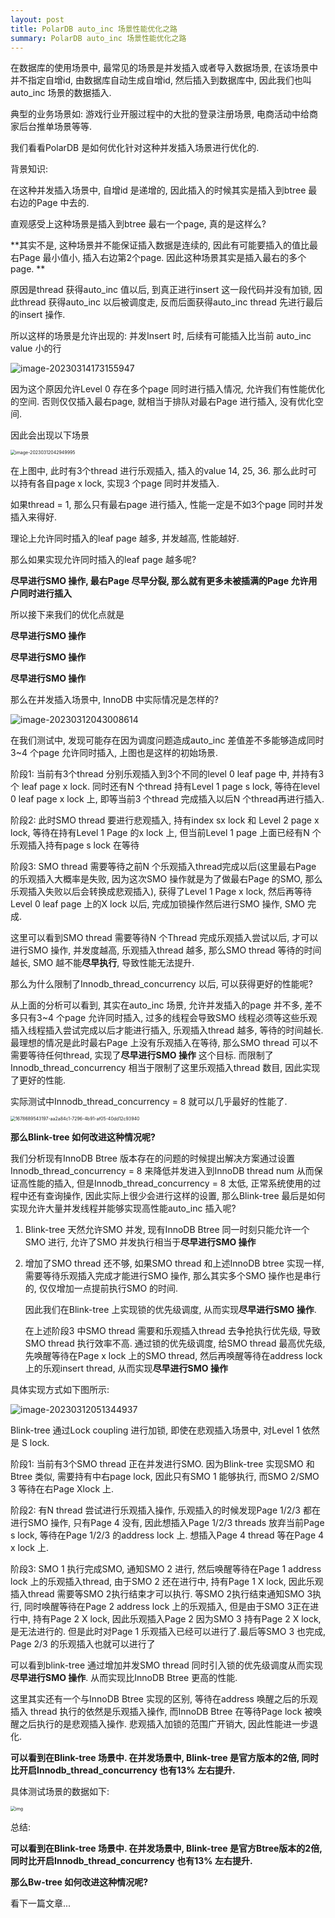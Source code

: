 ```yaml
---
layout: post
title: PolarDB auto_inc 场景性能优化之路
summary: PolarDB auto_inc 场景性能优化之路
---
```


在数据库的使用场景中, 最常见的场景是并发插入或者导入数据场景, 在该场景中并不指定自增id, 由数据库自动生成自增id, 然后插入到数据库中, 因此我们也叫auto_inc 场景的数据插入.

典型的业务场景如: 游戏行业开服过程中的大批的登录注册场景, 电商活动中给商家后台推单场景等等.



我们看看PolarDB 是如何优化针对这种并发插入场景进行优化的.



背景知识:

在这种并发插入场景中, 自增id 是递增的, 因此插入的时候其实是插入到btree 最右边的Page 中去的.

直观感受上这种场景是插入到btree 最右一个page, 真的是这样么?

**其实不是, 这种场景并不能保证插入数据是连续的, 因此有可能要插入的值比最右Page 最小值小, 插入右边第2个page. 因此这种场景其实是插入最右的多个page. **

原因是thread 获得auto_inc 值以后, 到真正进行insert 这一段代码并没有加锁, 因此thread 获得auto_inc 以后被调度走, 反而后面获得auto_inc thread 先进行最后的insert 操作.

所以这样的场景是允许出现的: 并发Insert 时, 后续有可能插入比当前 auto_inc value 小的行

![image-20230314173155947](https://raw.githubusercontent.com/baotiao/bb/main/uPic/image-20230314173155947.png)														



因为这个原因允许Level 0 存在多个page 同时进行插入情况, 允许我们有性能优化的空间. 否则仅仅插入最右page, 就相当于排队对最右Page 进行插入, 没有优化空间.

因此会出现以下场景

<img src="https://raw.githubusercontent.com/baotiao/bb/main/uPic/image-20230312042949995.png" alt="image-20230312042949995" style="zoom:50%;" />

在上图中, 此时有3个thread 进行乐观插入, 插入的value 14, 25, 36. 那么此时可以持有各自page x lock, 实现3 个page 同时并发插入.

如果thread = 1, 那么只有最右page 进行插入, 性能一定是不如3个page 同时并发插入来得好.

理论上允许同时插入的leaf page 越多, 并发越高, 性能越好.



那么如果实现允许同时插入的leaf page 越多呢?

**尽早进行SMO 操作, 最右Page 尽早分裂, 那么就有更多未被插满的Page 允许用户同时进行插入**

所以接下来我们的优化点就是

**尽早进行SMO 操作**

**尽早进行SMO 操作**

**尽早进行SMO 操作**



那么在并发插入场景中, InnoDB 中实际情况是怎样的?



![image-20230312043008614](https://raw.githubusercontent.com/baotiao/bb/main/uPic/image-20230312043008614.png)



在我们测试中, 发现可能存在因为调度问题造成auto_inc 差值差不多能够造成同时3~4 个page 允许同时插入, 上图也是这样的初始场景.

阶段1: 当前有3个thread 分别乐观插入到3个不同的level 0 leaf page 中, 并持有3个 leaf page x lock. 同时还有N 个thread 持有Level 1 page s lock, 等待在level 0 leaf page x lock 上, 即等当前3 个thread 完成插入以后N 个thread再进行插入.

阶段2: 此时SMO thread 要进行悲观插入, 持有index sx lock 和 Level 2 page x lock, 等待在持有Level 1 Page 的x lock 上, 但当前Level  1 page 上面已经有N 个乐观插入持有page s lock 在等待

阶段3: SMO thread 需要等待之前N 个乐观插入thread完成以后(这里最右Page 的乐观插入大概率是失败, 因为这次SMO 操作就是为了做最右Page 的SMO, 那么乐观插入失败以后会转换成悲观插入), 获得了Level 1 Page x lock, 然后再等待Level 0 leaf page 上的X lock 以后, 完成加锁操作然后进行SMO 操作, SMO 完成.



这里可以看到SMO thread 需要等待N 个Thread 完成乐观插入尝试以后, 才可以进行SMO 操作, 并发度越高, 乐观插入thread 越多, 那么SMO thread 等待的时间越长, SMO 越不能**尽早执行**, 导致性能无法提升.



那么为什么限制了Innodb_thread_concurrency 以后, 可以获得更好的性能呢?

从上面的分析可以看到, 其实在auto_inc 场景, 允许并发插入的page 并不多, 差不多只有3~4 个page 允许同时插入, 过多的线程会导致SMO 线程必须等这些乐观插入线程插入尝试完成以后才能进行插入, 乐观插入thread 越多, 等待的时间越长. 最理想的情况是此时最右Page 上没有乐观插入在等待, 那么SMO thread 可以不需要等待任何thread, 实现了**尽早进行SMO 操作** 这个目标. 而限制了Innodb_thread_concurrency 相当于限制了这里乐观插入thread 数目, 因此实现了更好的性能.

实际测试中Innodb_thread_concurrency = 8 就可以几乎最好的性能了.

<img src="https://raw.githubusercontent.com/baotiao/bb/main/uPic/1678689543197-aa2a84c1-7296-4b91-af05-40dd12c93940.png" alt="1678689543197-aa2a84c1-7296-4b91-af05-40dd12c93940" style="zoom:50%;" />



**那么Blink-tree 如何改进这种情况呢?**



我们分析现有InnoDB Btree 版本存在的问题的时候提出解决方案通过设置 Innodb_thread_concurrency = 8 来降低并发进入到InnoDB thread num 从而保证高性能的插入, 但是Innodb_thread_concurrency = 8 太低, 正常系统使用的过程中还有查询操作, 因此实际上很少会进行这样的设置, 那么Blink-tree 最后是如何实现允许大量并发线程并能够实现高性能auto_inc 插入呢?



1. Blink-tree 天然允许SMO 并发, 现有InnoDB Btree 同一时刻只能允许一个SMO 进行, 允许了SMO 并发执行相当于**尽早进行SMO 操作**

2. 增加了SMO thread 还不够, 如果SMO thread 和上述InnoDB btree 实现一样, 需要等待乐观插入完成才能进行SMO 操作, 那么其实多个SMO 操作也是串行的, 仅仅增加一点提前执行SMO 的时间.

   因此我们在Blink-tree 上实现锁的优先级调度, 从而实现**尽早进行SMO 操作**.

   在上述阶段3 中SMO thread 需要和乐观插入thread 去争抢执行优先级, 导致SMO thread 执行效率不高. 通过锁的优先级调度, 给SMO thread 最高优先级, 先唤醒等待在Page x lock 上的SMO thread, 然后再唤醒等待在address lock 上的乐观insert thread, 从而实现**尽早进行SMO 操作** 



具体实现方式如下图所示:



![image-20230312051344937](https://raw.githubusercontent.com/baotiao/bb/main/uPic/image-20230312051344937.png)



Blink-tree 通过Lock coupling 进行加锁, 即使在悲观插入场景中, 对Level 1 依然是 S lock.

阶段1: 当前有3个SMO thread 正在并发进行SMO. 因为Blink-tree 实现SMO 和Btree 类似, 需要持有中右page lock, 因此只有SMO 1 能够执行, 而SMO 2/SMO 3 等待在右Page Xlock 上. 

阶段2: 有N thread 尝试进行乐观插入操作, 乐观插入的时候发现Page 1/2/3 都在进行SMO 操作, 只有Page 4 没有, 因此想插入Page 1/2/3 threads 放弃当前Page s lock, 等待在Page 1/2/3 的address lock 上. 想插入Page 4 thread 等在Page 4 x lock 上.

阶段3: SMO 1 执行完成SMO, 通知SMO 2 进行, 然后唤醒等待在Page 1 address lock 上的乐观插入thread, 由于SMO 2 还在进行中, 持有Page 1 X lock, 因此乐观插入thread 需要等SMO 2执行结束才可以执行. 等SMO 2执行结束通知SMO 3执行, 同时唤醒等待在Page 2 address lock 上的乐观插入, 但是由于SMO 3正在进行中, 持有Page 2 X lock, 因此乐观插入Page 2 因为SMO 3 持有Page 2 X lock, 是无法进行的. 但是此时对Page 1 乐观插入已经可以进行了.最后等SMO 3 也完成, Page 2/3 的乐观插入也就可以进行了



可以看到blink-tree 通过增加并发SMO thread 同时引入锁的优先级调度从而实现**尽早进行SMO 操作**. 从而实现比InnoDB Btree 更高的性能. 

这里其实还有一个与InnoDB Btree 实现的区别, 等待在address 唤醒之后的乐观插入 thread 执行的依然是乐观插入操作, 而InnoDB Btree 在等待Page lock 被唤醒之后执行的是悲观插入操作. 悲观插入加锁的范围广开销大, 因此性能进一步退化.



**可以看到在Blink-tree 场景中. 在并发场景中, Blink-tree 是官方版本的2倍, 同时比开启Innodb_thread_concurrency 也有13% 左右提升.**

具体测试场景的数据如下:

<img src="https://raw.githubusercontent.com/baotiao/bb/main/uPic/1678693184659-24e3f139-e43c-4c6d-b5d6-1ca7b85751ed.png" alt="img" style="zoom:50%;" />



总结:



**可以看到在Blink-tree 场景中. 在并发场景中, Blink-tree 是官方Btree版本的2倍, 同时比开启Innodb_thread_concurrency 也有13% 左右提升.**



**那么Bw-tree 如何改进这种情况呢?**

看下一篇文章...
